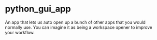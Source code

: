# python_gui_app
An app that lets us auto open up a bunch of other apps that you would normally use. You can imagine it as being a workspace opener to improve your workflow.
